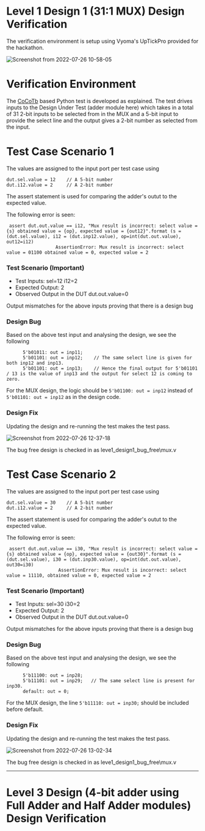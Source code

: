 # Level 1 Design 1 (31:1 MUX) Design Verification
The verification environment is setup using Vyoma's UpTickPro provided for the hackathon.

![Screenshot from 2022-07-26 10-58-05](https://user-images.githubusercontent.com/109406155/180930212-b1ee7464-32ed-49cb-83dd-a119633f94a7.png)

# Verification Environment
The [CoCoTb](https://www.cocotb.org/) based Python test is developed as explained. The test drives inputs to the Design Under Test (adder module here) which takes in a total of 31 2-bit inputs to be selected from in the MUX and a 5-bit input to provide the select line and the output gives a 2-bit number as selected from the input.

# Test Case Scenario 1
The values are assigned to the input port per test case using
```
dut.sel.value = 12    // A 5-bit number
dut.i12.value = 2     // A 2-bit number
```

The assert statement is used for comparing the adder's outut to the expected value.

The following error is seen:
```
 assert dut.out.value == i12, "Mux result is incorrect: select value = {s} obtained value = {op}, expected value = {out12}".format (s = (dut.sel.value), i12 = (dut.inp12.value), op=int(dut.out.value), out12=i12)
                  AssertionError: Mux result is incorrect: select value = 01100 obtained value = 0, expected value = 2
```
### Test Scenario **(Important)**
- Test Inputs: sel=12 i12=2
- Expected Output: 2
- Observed Output in the DUT dut.out.value=0

Output mismatches for the above inputs proving that there is a design bug

### Design Bug
Based on the above test input and analysing the design, we see the following

```
      5'b01011: out = inp11;
      5'b01101: out = inp12;    // The same select line is given for both inp12 and inp13.
      5'b01101: out = inp13;    // Hence the final output for 5'b01101 / 13 is the value of inp13 and the output for select 12 is coming to zero.
```
For the MUX design, the logic should be ``5'b01100: out = inp12`` instead of ``5'b01101: out = inp12`` as in the design code.

### Design Fix
Updating the design and re-running the test makes the test pass.

![Screenshot from 2022-07-26 12-37-18](https://user-images.githubusercontent.com/109406155/180946125-c3f84a05-3515-4d45-b0b4-dd13b1e8d60e.png)

The bug free design is checked in as leve1_design1_bug_free\mux.v


# Test Case Scenario 2
The values are assigned to the input port per test case using
```
dut.sel.value = 30    // A 5-bit number
dut.i12.value = 2     // A 2-bit number
```

The assert statement is used for comparing the adder's outut to the expected value.

The following error is seen:
```
 assert dut.out.value == i30, "Mux result is incorrect: select value = {s} obtained value = {op}, expected value = {out30}".format (s = (dut.sel.value), i30 = (dut.inp30.value), op=int(dut.out.value), out30=i30)
                   AssertionError: Mux result is incorrect: select value = 11110, obtained value = 0, expected value = 2
```
### Test Scenario **(Important)**
- Test Inputs: sel=30 i30=2
- Expected Output: 2
- Observed Output in the DUT dut.out.value=0

Output mismatches for the above inputs proving that there is a design bug

### Design Bug
Based on the above test input and analysing the design, we see the following

```
      5'b11100: out = inp28;
      5'b11101: out = inp29;   // The same select line is present for inp30.
      default: out = 0;
```
For the MUX design, the line ``5'b11110: out = inp30;`` should be included before default.

### Design Fix
Updating the design and re-running the test makes the test pass.

![Screenshot from 2022-07-26 13-02-34](https://user-images.githubusercontent.com/109406155/180949784-ef36adcb-53db-4b44-adf7-f662a01023a8.png)

The bug free design is checked in as leve1_design1_bug_free\mux.v

_________________________________________________________________________________________________________________________________________________________

# Level 3 Design (4-bit adder using Full Adder and Half Adder modules) Design Verification

